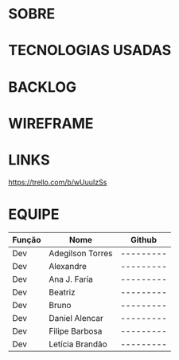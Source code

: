 # SOBRE

# TECNOLOGIAS USADAS

# BACKLOG

# WIREFRAME

# LINKS
https://trello.com/b/wUuuIzSs

# EQUIPE

| Função        | Nome              | Github    |
| ------------- | ----------------- | --------- |
| Dev           | Adegilson Torres  | --------- |
| Dev           | Alexandre         | --------- |
| Dev           | Ana J. Faria      | --------- |
| Dev           | Beatriz           | --------- |
| Dev           | Bruno             | --------- |
| Dev           | Daniel Alencar    | --------- |
| Dev           | Filipe Barbosa    | --------- |
| Dev           | Letícia Brandão   | --------- |


